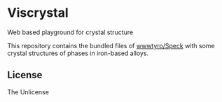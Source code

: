 # Viscrystal

Web based playground for crystal structure

This repository contains the bundled files of [wwwtyro/Speck](https://github.com/wwwtyro/speck) with some crystal structures of phases in iron-based alloys. 

## License
The Unlicense
